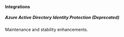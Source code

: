 
#### Integrations

##### Azure Active Directory Identity Protection  (Deprecated)

Maintenance and stability enhancements.
